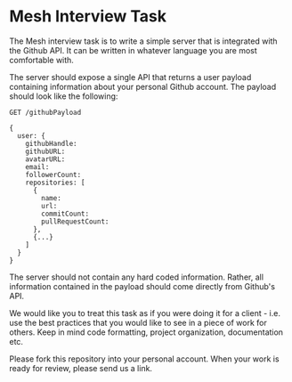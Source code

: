 # Mesh Interview Task

The Mesh interview task is to write a simple server that is integrated with the Github API. It can be written in whatever language you are most comfortable with.

The server should expose a single API that returns a user payload containing information about your personal Github account. The payload should look like the following:

```
GET /githubPayload

{
  user: {
    githubHandle:
    githubURL:
    avatarURL:
    email:
    followerCount:
    repositories: [
      {
        name:
        url:
        commitCount:
        pullRequestCount:
      },
      {...}
    ]
  }
}
```

The server should not contain any hard coded information. Rather, all information contained in the payload should come directly from Github's API.

We would like you to treat this task as if you were doing it for a client - i.e. use the best practices that you would like to see in a piece of work for others. Keep in mind code formatting, project organization, documentation etc.

Please fork this repository into your personal account. When your work is ready for review, please send us a link.
